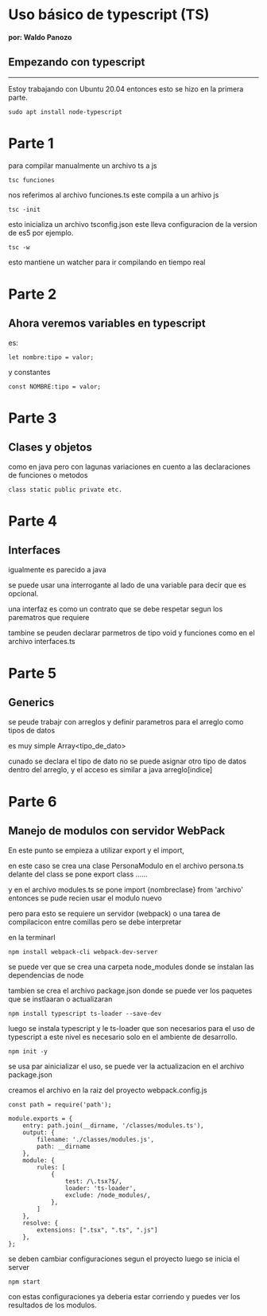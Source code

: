 # Uso básico de typescript **(TS)**
#### por: Waldo Panozo

## Empezando con typescript
----

Estoy trabajando con Ubuntu 20.04 entonces esto se hizo en la primera parte.

    sudo apt install node-typescript

# Parte 1

para compilar manualmente un archivo ts a js


    tsc funciones 


nos referimos al archivo funciones.ts
este compila  a un arhivo js


    tsc -init


esto inicializa un archivo tsconfig.json este lleva configuracion de la version de es5 por ejemplo.


    tsc -w

esto mantiene un watcher para ir compilando en tiempo real

# Parte 2

## **Ahora veremos variables en typescript**

es:

    let nombre:tipo = valor;


y constantes

    const NOMBRE:tipo = valor;

# Parte 3

## **Clases  y objetos**


como en java pero con lagunas variaciones en cuento a las declaraciones de funciones o metodos

    class static public private etc.

# Parte 4

## **Interfaces**

igualmente es parecido a java

se puede usar una interrogante al lado de una variable para decir que es opcional.


una interfaz es como un contrato que se debe respetar segun los parematros que requiere

tambine se peuden declarar parmetros de tipo void y funciones como en el archivo interfaces.ts

# Parte 5
## **Generics**

se peude trabajr con arreglos y definir parametros para el arreglo como tipos de datos

es muy simple Array<tipo_de_dato>

cunado se declara el tipo de dato no se puede asignar otro tipo de datos dentro del arreglo, y el acceso es similar a java arreglo[indice] 


# Parte 6
## **Manejo de modulos con servidor WebPack**

En este punto se empieza a utilizar export y el import, 

en este caso se crea una clase PersonaModulo en el archivo persona.ts delante del class se pone export class ......

y en el archivo modules.ts se pone import {nombreclase} from 'archivo' entonces se pude recien usar el modulo nuevo

pero para esto se requiere un servidor (webpack) o una tarea de compilacicon entre comillas pero se debe interpretar

en la terminarl

    npm install webpack-cli webpack-dev-server

se puede ver que se crea una carpeta node_modules donde se instalan las dependencias de node

tambien se crea el archivo package.json donde se puede ver los paquetes que se instlaaran o actualizaran

    npm install typescript ts-loader --save-dev

luego se instala typescript y le ts-loader que son necesarios para el uso de typescript a este nivel es necesario solo en el ambiente de desarrollo.

    npm init -y

se usa par ainicializar el uso, se puede ver la actualizacion en el archivo package.json

creamos el archivo en la raiz del proyecto webpack.config.js

    const path = require('path');

    module.exports = {
        entry: path.join(__dirname, '/classes/modules.ts'),
        output: {
            filename: './classes/modules.js',
            path: __dirname
        },
        module: {
            rules: [
                {
                    test: /\.tsx?$/,
                    loader: 'ts-loader',
                    exclude: /node_modules/,
                },
            ]
        },
        resolve: {
            extensions: [".tsx", ".ts", ".js"]
        },
    };

se deben cambiar configuraciones segun el proyecto
luego se inicia el server

    npm start

con estas configuraciones ya deberia estar corriendo y puedes ver los resultados de los modulos.